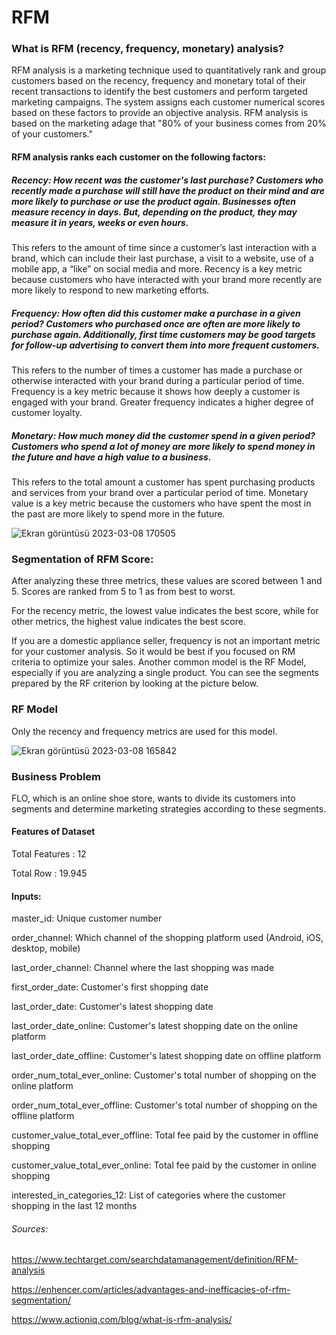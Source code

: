 # RFM 

 ### What is RFM (recency, frequency, monetary) analysis?

RFM analysis is a marketing technique used to quantitatively rank and group customers based on the recency, frequency and monetary total of their recent transactions to identify the best customers and perform targeted marketing campaigns. The system assigns each customer numerical scores based on these factors to provide an objective analysis. RFM analysis is based on the marketing adage that "80% of your business comes from 20% of your customers."

#### RFM analysis ranks each customer on the following factors:

##### Recency: How recent was the customer's last purchase? Customers who recently made a purchase will still have the product on their mind and are more likely to purchase or use the product again. Businesses often measure recency in days. But, depending on the product, they may measure it in years, weeks or even hours.

This refers to the amount of time since a customer’s last interaction with a brand, which can include their last purchase, a visit to a website, use of a mobile app, a “like” on social media and more. Recency is a key metric because customers who have interacted with your brand more recently are more likely to respond to new marketing efforts.

##### Frequency: How often did this customer make a purchase in a given period? Customers who purchased once are often are more likely to purchase again. Additionally, first time customers may be good targets for follow-up advertising to convert them into more frequent customers.

This refers to the number of times a customer has made a purchase or otherwise interacted with your brand during a particular period of time. Frequency is a key metric because it shows how deeply a customer is engaged with your brand. Greater frequency indicates a higher degree of customer loyalty.

##### Monetary: How much money did the customer spend in a given period? Customers who spend a lot of money are more likely to spend money in the future and have a high value to a business.

This refers to the total amount a customer has spent purchasing products and services from your brand over a particular period of time. Monetary value is a key metric because the customers who have spent the most in the past are more likely to spend more in the future.

![Ekran görüntüsü 2023-03-08 170505](https://user-images.githubusercontent.com/121626776/223761877-14744e8b-f341-4354-be7e-d6ba8061490f.png)


### Segmentation of RFM Score:

After analyzing these three metrics, these values are scored between 1 and 5. Scores are ranked from 5 to 1 as from best to worst.

For the recency metric, the lowest value indicates the best score, while for other metrics, the highest value indicates the best score.

If you are a domestic appliance seller, frequency is not an important metric for your customer analysis. So it would be best if you focused on RM criteria to optimize your sales. Another common model is the RF Model, especially if you are analyzing a single product. You can see the segments prepared by the RF criterion by looking at the picture below.

### RF Model

Only the recency and frequency metrics are used for this model.


![Ekran görüntüsü 2023-03-08 165842](https://user-images.githubusercontent.com/121626776/223761957-aecbebc3-1e11-49a0-842e-59ae5b9cacd2.png)

### Business Problem

FLO, which is an online shoe store, wants to divide its customers into segments and determine marketing strategies according to these segments. 

#### Features of Dataset

Total Features : 12

Total Row : 19.945

#### Inputs:

master_id: Unique customer number

order_channel: Which channel of the shopping platform used (Android, iOS, desktop, mobile)

last_order_channel: Channel where the last shopping was made

first_order_date: Customer's first shopping date

last_order_date: Customer's latest shopping date

last_order_date_online: Customer's latest shopping date on the online platform

last_order_date_offline: Customer's latest shopping date on offline platform

order_num_total_ever_online: Customer's total number of shopping on the online platform

order_num_total_ever_offline: Customer's total number of shopping on the offline platform

customer_value_total_ever_offline: Total fee paid by the customer in offline shopping

customer_value_total_ever_online: Total fee paid by the customer in online shopping

interested_in_categories_12: List of categories where the customer shopping in the last 12 months


###### Sources:
https://www.techtarget.com/searchdatamanagement/definition/RFM-analysis

https://enhencer.com/articles/advantages-and-inefficacies-of-rfm-segmentation/

https://www.actioniq.com/blog/what-is-rfm-analysis/
